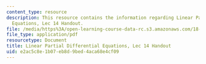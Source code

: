 ```yaml
---
content_type: resource
description: This resource contains the information regarding Linear Partial Differential
  Equations, Lec 14 Handout.
file: /media/https%3A/open-learning-course-data-rc.s3.amazonaws.com/18-303-linear-partial-differential-equations-analysis-and-numerics-fall-2014/e2ac5c8e1b07eb8d9bed4aca68e4cf09_MIT18_303F14_green.pdf
file_type: application/pdf
resourcetype: Document
title: Linear Partial Differential Equations, Lec 14 Handout
uid: e2ac5c8e-1b07-eb8d-9bed-4aca68e4cf09
---
```

